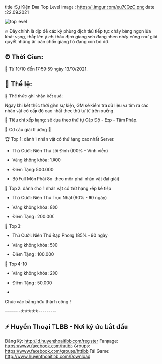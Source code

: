 title :Sự Kiện Đua Top Level
image : https://i.imgur.com/eu70QzC.png
date  :22.09.2021

![top level](https://i.imgur.com/eu70QzC.png)

🔥 Đây chính là dịp để các kỳ phùng địch thủ tiếp tục cháy bùng ngọn lửa khát vọng, thắp lên ý chí thâu định giang sơn đang nhen nháy cũng như giải quyết những ân oán chốn giang hồ đang còn bỏ dở. 

## ⏰ Thời Gian: 

🔸 Từ 10/10 đến 17:59:59 ngày 13/10/2021. 

## 🔰 Thể lệ:

🔸 Thể thức ghi nhận kết quả: 

Ngay khi kết thúc thời gian sự kiện, GM sẽ kiểm tra dữ liệu và tìm ra các nhân vật có cấp độ cao nhất theo thứ tự từ trên xuống.

🔸 Tiêu chí xếp hạng: sẽ dựa theo thứ tự Cấp Độ - Exp - Tâm Pháp.

🎁 Cơ cấu giải thưởng 🎁

🏆 Top 1: dành 1 nhân vật có thứ hạng cao nhất Server. 

- Thú Cưỡi: Niên Thú Lôi Đình (100% - Vĩnh viễn)

- Vàng không khóa: 1.000

- Điểm Tặng: 500.000

- Bộ Full Môn Phái 8x (theo môn phái nhân vật đạt giải) 

🥇 Top 2: dành cho 1 nhân vật có thứ hạng xếp kế tiếp

- Thú Cưỡi: Niên Thú Trục Nhật (90% - 90 ngày)

- Vàng không khóa: 800

- Điểm Tặng : 200.000 

🥈 Top 3: 

- Thú Cưỡi: Niên Thú Đạp Phong (85% - 90 ngày)
 
- Vàng không khóa: 500

- Điểm Tặng : 100.000 

🥉 Top 4-10
 
- Vàng không khóa: 200

- Điểm Tặng : 50.000
- 
Chúc các bằng hữu thành công !

--------✭✭✭✭✭---------

## ⚡️ Huyền Thoại TLBB - Nơi ký ức bắt đầu
Đăng Ký: http://id.huyenthoaitlbb.com/register
Fanpage: https://www.facebook.com/httlbb
Groups: https://www.facebook.com/groups/httlbb
Tải Game: http://www.huyenthoaitlbb.com/Download
 
